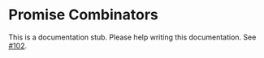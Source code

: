 # Promise Combinators

This is a documentation stub. Please help writing this documentation. See [#102](https://github.com/amphp/amp/issues/102).
